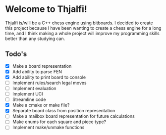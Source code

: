 # Welcome to Thjalfi!

Thjalfi is/will be a C++ chess engine using bitboards. I decided to create this project because I have been wanting to create a chess engine for a long time, and I think making a whole project will improve my programming skills better than any studying can.


## Todo's

- [x]  Make a board representation
- [x] Add ability to parse FEN
- [x] Add ability to print board to console
- [ ] Implement rules/search legal moves
- [ ] Implement evaluation
- [ ] Implement UCI
- [ ] Streamline code
- [x] Make a cmake or make file?
- [x] Separate board class from position representation
- [ ] Make a mailbox board representation for future calculations
- [ ] Make enums for each square and piece type?
- [ ] Implement make/unmake functions
